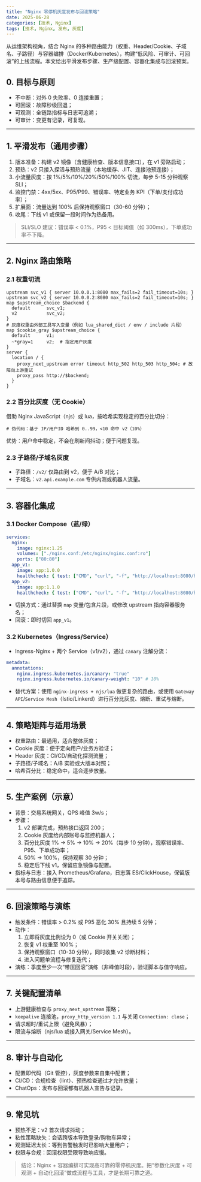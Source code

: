 ```yaml
---
title: "Nginx 零停机灰度发布与回滚策略"
date: 2025-06-28
categories: [技术, Nginx]
tags: [技术, Nginx, 发布, 灰度]
---
```


从运维架构视角，结合 Nginx 的多种路由能力（权重、Header/Cookie、子域名、子路径）与容器编排（Docker/Kubernetes），构建“低风险、可审计、可回滚”的上线流程。本文给出平滑发布步骤、生产级配置、容器化集成与回滚预案。

## 0. 目标与原则
- 不中断：对外 0 失败率、0 连接重置；
- 可回滚：故障秒级回退；
- 可观测：全链路指标与日志可追溯；
- 可审计：变更有记录，可复现。

---

## 1. 平滑发布（通用步骤）
1) 版本准备：构建 v2 镜像（含健康检查、版本信息接口），在 v1 旁路启动；
2) 预热：v2 只接入探活与预热流量（本地缓存、JIT、连接池预连接）；
3) 小流量灰度：按 1%/5%/10%/20%/50%/100% 切流，每步 5-15 分钟观察 SLI；
4) 监控门禁：4xx/5xx、P95/P99、错误率、特定业务 KPI（下单/支付成功率）；
5) 扩展面：流量达到 100% 后保持观察窗口（30-60 分钟）；
6) 收尾：下线 v1 或保留一段时间作为热备用。

> SLI/SLO 建议：错误率 < 0.1%，P95 < 目标阈值（如 300ms），下单成功率不下降。

---

## 2. Nginx 路由策略
### 2.1 权重切流
```nginx
upstream svc_v1 { server 10.0.0.1:8080 max_fails=2 fail_timeout=10s; }
upstream svc_v2 { server 10.0.0.2:8080 max_fails=2 fail_timeout=10s; }
map $upstream_choice $backend {
  default      svc_v1;
  v2           svc_v2;
}
# 灰度权重由外部工具写入变量（例如 lua_shared_dict / env / include 片段）
map $cookie_gray $upstream_choice {
  default      v1;
  ~*gray=1     v2;  # 指定用户灰度
}
server {
  location / {
    proxy_next_upstream error timeout http_502 http_503 http_504; # 故障向上游重试
    proxy_pass http://$backend;
  }
}
```

### 2.2 百分比灰度（无 Cookie）
借助 Nginx JavaScript（njs）或 lua，按哈希实现稳定的百分比切分：
```nginx
# 伪代码：基于 IP/用户ID 哈希到 0..99，<10 命中 v2（10%）
```
优势：用户命中稳定，不会在刷新间抖动；便于问题复现。

### 2.3 子路径/子域名灰度
- 子路径：`/v2/` 仅路由到 v2，便于 A/B 对比；
- 子域名：`v2.api.example.com` 专供内测或机器人流量。

---

## 3. 容器化集成
### 3.1 Docker Compose（蓝/绿）
```yaml
services:
  nginx:
    image: nginx:1.25
    volumes: ["./nginx.conf:/etc/nginx/nginx.conf:ro"]
    ports: ["80:80"]
  app_v1:
    image: app:1.0.0
    healthcheck: { test: ["CMD", "curl", "-f", "http://localhost:8080/health"], interval: 5s, retries: 5 }
  app_v2:
    image: app:1.1.0
    healthcheck: { test: ["CMD", "curl", "-f", "http://localhost:8080/health"], interval: 5s, retries: 5 }
```
- 切换方式：通过替换 `map` 变量/包含片段，或修改 upstream 指向容器服务名；
- 回滚：即时切回 `app_v1`。

### 3.2 Kubernetes（Ingress/Service）
- Ingress-Nginx + 两个 Service（v1/v2），通过 `canary` 注解分流：
```yaml
metadata:
  annotations:
    nginx.ingress.kubernetes.io/canary: "true"
    nginx.ingress.kubernetes.io/canary-weight: "10" # 10%
```
- 替代方案：使用 `nginx-ingress + njs/lua` 做更复杂的路由，或使用 `Gateway API`/`Service Mesh`（Istio/Linkerd）进行百分比灰度、熔断、重试与熔断。

---

## 4. 策略矩阵与适用场景
- 权重路由：最通用，适合整体灰度；
- Cookie 灰度：便于定向用户/业务方验证；
- Header 灰度：CI/CD/自动化探测流量；
- 子路径/子域名：A/B 实验或大版本对照；
- 哈希百分比：稳定命中，适合逐步放量。

---

## 5. 生产案例（示意）
- 背景：交易系统网关，QPS 峰值 3w/s；
- 步骤：
  1) v2 部署完成，预热接口返回 200；
  2) Cookie 灰度给内部账号与监控机器人；
  3) 百分比灰度 1% -> 5% -> 10% -> 20%（每步 10 分钟），观察错误率、P95、下单成功率；
  4) 50% -> 100%，保持观察 30 分钟；
  5) 稳定后下线 v1，保留应急镜像与配置。
- 指标与日志：接入 Prometheus/Grafana，日志落 ES/ClickHouse，保留版本号与路由信息便于追踪。

---

## 6. 回滚策略与演练
- 触发条件：错误率 > 0.2% 或 P95 恶化 30% 且持续 5 分钟；
- 动作：
  1) 立即将灰度比例设为 0（或 Cookie 开关关闭）；
  2) 恢复 v1 权重至 100%；
  3) 保持观察窗口（10-30 分钟），同时收集 v2 诊断材料；
  4) 进入问题单流程与修复迭代；
- 演练：季度至少一次“带压回滚”演练（非峰值时段），验证脚本与值守响应。

---

## 7. 关键配置清单
- 上游健康检查与 `proxy_next_upstream` 策略；
- `keepalive` 连接池，`proxy_http_version 1.1` 与关闭 `Connection: close`；
- 请求超时/重试上限（避免风暴）；
- 限流与熔断（njs/lua 或接入网关/Service Mesh）。

---

## 8. 审计与自动化
- 配置即代码（Git 管控），灰度参数来自集中配置；
- CI/CD：合规检查（lint）、预热检查通过才允许放量；
- ChatOps：发布与回滚都有机器人宣告与记录。

---

## 9. 常见坑
- 预热不足：v2 首次请求抖动；
- 粘性策略缺失：会话跨版本导致登录/购物车异常；
- 观测延迟太长：等到告警触发时已影响大量用户；
- 权限与合规：回滚权限受限导致响应慢。

> 结论：Nginx + 容器编排可实现高可靠的零停机灰度。把“参数化灰度 + 可观测 + 自动化回滚”做成流程与工具，才是长期可靠之道。
